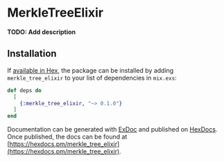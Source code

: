 # MerkleTreeElixir

**TODO: Add description**

## Installation

If [available in Hex](https://hex.pm/docs/publish), the package can be installed
by adding `merkle_tree_elixir` to your list of dependencies in `mix.exs`:

```elixir
def deps do
  [
    {:merkle_tree_elixir, "~> 0.1.0"}
  ]
end
```

Documentation can be generated with [ExDoc](https://github.com/elixir-lang/ex_doc)
and published on [HexDocs](https://hexdocs.pm). Once published, the docs can
be found at [https://hexdocs.pm/merkle_tree_elixir](https://hexdocs.pm/merkle_tree_elixir).

